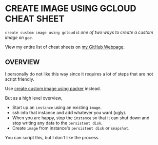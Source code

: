 # CREATE IMAGE USING GCLOUD CHEAT SHEET

`create custom image using gcloud` _is one of two ways
to create a custom image on `gce`._

View my entire list of cheat sheets on
[my GitHub Webpage](https://jeffdecola.github.io/my-cheat-sheets/).

## OVERVIEW

I personally do not like this way since it requires a
lot of steps that are not script friendly.

Use 
[create custom image using packer](https://github.com/JeffDeCola/my-cheat-sheets/tree/master/software/infrastructure-as-a-service/cloud-services-compute/google-cloud-platform-cheat-sheet/google-compute-engine-create-image-packer.md)
instead.

But as a high level overview,

* Start up an `instance` using an existing `image`.
* ssh into that instance and add whatever you want (ugly).
* When you are happy, stop the `instance` so that it can shut down
  and stop writing any data to the `persistent disk`.
* Create `image` from instance's `persistent disk` or `snapshot`.

You can script this, but I don't like the process.